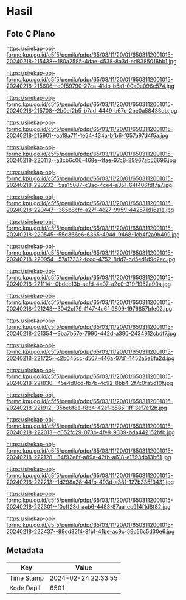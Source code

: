 # Hasil

## Foto C Plano

https://sirekap-obj-formc.kpu.go.id/c5f5/pemilu/pdpr/65/03/11/20/01/6503112001015-20240218-215438--180a2585-4dae-4538-8a3d-ed8385016bb1.jpg

https://sirekap-obj-formc.kpu.go.id/c5f5/pemilu/pdpr/65/03/11/20/01/6503112001015-20240218-215606--e0f59790-27ca-41db-b5a1-00a0e096c574.jpg

https://sirekap-obj-formc.kpu.go.id/c5f5/pemilu/pdpr/65/03/11/20/01/6503112001015-20240218-215708--2b0ef2b5-b7ad-4449-a67c-2be0a58433db.jpg

https://sirekap-obj-formc.kpu.go.id/c5f5/pemilu/pdpr/65/03/11/20/01/6503112001015-20240218-215901--aa18a7f1-1e54-434a-bfb6-f057a97d4f5a.jpg

https://sirekap-obj-formc.kpu.go.id/c5f5/pemilu/pdpr/65/03/11/20/01/6503112001015-20240218-220113--a3cb6c06-468e-4fae-97c8-29967ab56696.jpg

https://sirekap-obj-formc.kpu.go.id/c5f5/pemilu/pdpr/65/03/11/20/01/6503112001015-20240218-220232--5aa15087-c3ac-4ce4-a351-64f406fdf7a7.jpg

https://sirekap-obj-formc.kpu.go.id/c5f5/pemilu/pdpr/65/03/11/20/01/6503112001015-20240218-220447--385b8cfc-a27f-4e27-9959-442571d16a1e.jpg

https://sirekap-obj-formc.kpu.go.id/c5f5/pemilu/pdpr/65/03/11/20/01/6503112001015-20240218-220545--55d366e6-6365-494d-9468-1cb4f2a9b499.jpg

https://sirekap-obj-formc.kpu.go.id/c5f5/pemilu/pdpr/65/03/11/20/01/6503112001015-20240218-220954--57a17232-fccd-4752-8dd7-cd5ed1d9d2ec.jpg

https://sirekap-obj-formc.kpu.go.id/c5f5/pemilu/pdpr/65/03/11/20/01/6503112001015-20240218-221114--0bdeb13b-aefd-4a07-a2e0-319f1952a90a.jpg

https://sirekap-obj-formc.kpu.go.id/c5f5/pemilu/pdpr/65/03/11/20/01/6503112001015-20240218-221243--3042cf79-f147-4a6f-9899-1976857bfe02.jpg

https://sirekap-obj-formc.kpu.go.id/c5f5/pemilu/pdpr/65/03/11/20/01/6503112001015-20240218-221354--9ba7b57e-7990-442d-a390-2434912cbdf7.jpg

https://sirekap-obj-formc.kpu.go.id/c5f5/pemilu/pdpr/65/03/11/20/01/6503112001015-20240218-221725--c2b645cc-d567-446a-97d1-1452a5a8fa2d.jpg

https://sirekap-obj-formc.kpu.go.id/c5f5/pemilu/pdpr/65/03/11/20/01/6503112001015-20240218-221830--45e4d0cd-fb7b-4c92-8bb4-2f7c0fa5d10f.jpg

https://sirekap-obj-formc.kpu.go.id/c5f5/pemilu/pdpr/65/03/11/20/01/6503112001015-20240218-221912--35be6f8e-f8b4-42ef-b585-1ff13ef7e12b.jpg

https://sirekap-obj-formc.kpu.go.id/c5f5/pemilu/pdpr/65/03/11/20/01/6503112001015-20240218-222013--c052fc29-073b-4fe8-9339-bda442152bfb.jpg

https://sirekap-obj-formc.kpu.go.id/c5f5/pemilu/pdpr/65/03/11/20/01/6503112001015-20240218-222128--34f92e8f-a89a-42fb-a618-e1793db13b61.jpg

https://sirekap-obj-formc.kpu.go.id/c5f5/pemilu/pdpr/65/03/11/20/01/6503112001015-20240218-222213--1d298a38-44fb-493d-a381-127b335f3431.jpg

https://sirekap-obj-formc.kpu.go.id/c5f5/pemilu/pdpr/65/03/11/20/01/6503112001015-20240218-222301--f0cff23d-aab6-4483-87aa-ec914f1d8f82.jpg

https://sirekap-obj-formc.kpu.go.id/c5f5/pemilu/pdpr/65/03/11/20/01/6503112001015-20240218-222437--89cd32f4-8fbf-41be-ac9c-59c56c5d30e6.jpg


## Metadata

| Key        | Value               |
| ---------- | ------------------- |
| Time Stamp | 2024-02-24 22:33:55 |
| Kode Dapil | 6501                |



